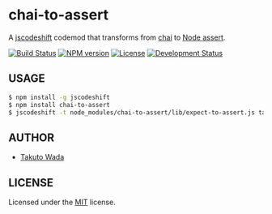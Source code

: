 chai-to-assert
================================

A [jscodeshift](https://github.com/facebook/jscodeshift) codemod that transforms from [chai](http://chaijs.com/) to [Node assert](https://nodejs.org/api/assert.html).

[![Build Status][travis-image]][travis-url]
[![NPM version][npm-image]][npm-url]
[![License][license-image]][license-url]
[![Development Status][status-image]][status-url]


USAGE
---------------------------------------

```sh
$ npm install -g jscodeshift
$ npm install chai-to-assert
$ jscodeshift -t node_modules/chai-to-assert/lib/expect-to-assert.js target-dir
```


AUTHOR
---------------------------------------
* [Takuto Wada](https://github.com/twada)


LICENSE
---------------------------------------
Licensed under the [MIT](https://github.com/twada/chai-to-assert/blob/master/LICENSE) license.


[npm-url]: https://npmjs.org/package/chai-to-assert
[npm-image]: https://badge.fury.io/js/chai-to-assert.svg

[travis-url]: https://travis-ci.org/twada/chai-to-assert
[travis-image]: https://secure.travis-ci.org/twada/chai-to-assert.svg?branch=master

[license-url]: https://github.com/twada/chai-to-assert/blob/master/LICENSE
[license-image]: https://img.shields.io/badge/license-MIT-brightgreen.svg

[status-url]: https://github.com/twada/chai-to-assert/blob/master/CHANGELOG.md
[status-image]: https://img.shields.io/badge/status-experimental-orange.svg
